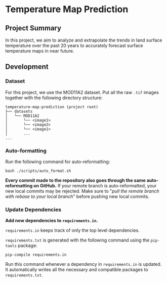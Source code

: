 # Temperature Map Prediction
## Project Summary
In this project, we aim to analyze and extrapolate the trends in land surface temperature over the past 20 years to accurately forecast surface temperature
maps in near future.

## Development
### Dataset
For this project, we use the MOD11A2 dataset. Put all the raw `.tif` images together with the following directory structure:
```
temperature-map-prediction (project root)
├── datasets
│   └── MOD11A2
│       └── <image1>
│       └── <image2>
│       └── <image1>
│       ...
...        
```

### Auto-formatting
Run the following command for auto-reformatting:
```
bash ./scripts/auto_format.sh
```
**Every commit made to the repository also goes through the same auto-reformatting on GitHub.**
If your remote branch is auto-reformatted, your new local commits may be rejected. 
Make sure to "_pull the remote branch with rebase to your local branch_" before pushing new local commits.

### Update Dependencies
**Add new dependencies to `requirements.in`.**

`requirements.in` keeps track of only the top level dependencies.

`requirements.txt` is generated with the following command using the `pip-tools` package:
```
pip-compile requirements.in
```
Run this command whenever a dependency in `requirements.in` is updated. It automatically writes all the necessary 
and compatible packages to `requirements.txt`.